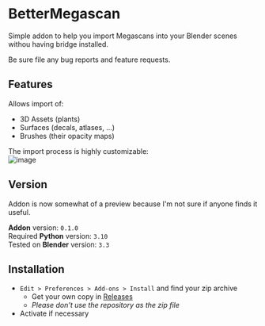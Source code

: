 # BetterMegascan
Simple addon to help you import Megascans into your Blender scenes withou having bridge installed.

Be sure file any bug reports and feature requests.

## Features
Allows import of:
  - 3D Assets (plants)
  - Surfaces (decals, atlases, ...)
  - Brushes (their opacity maps)

The import process is highly customizable:\
![image](https://user-images.githubusercontent.com/67203887/211866349-7ee89931-e4c6-4963-b1ed-1a33257b10b5.png)

## Version
Addon is now somewhat of a preview because I'm not sure if anyone finds it useful.

**Addon** version: `0.1.0`\
Required **Python** version: `3.10`\
Tested on **Blender** version: `3.3`

## Installation
- `Edit > Preferences > Add-ons > Install` and find your zip archive
  - Get your own copy in [Releases](https://github.com/Zexyp/BetterMegascan/releases)
  - *Please don't use the repository as the zip file*
- Activate if necessary

